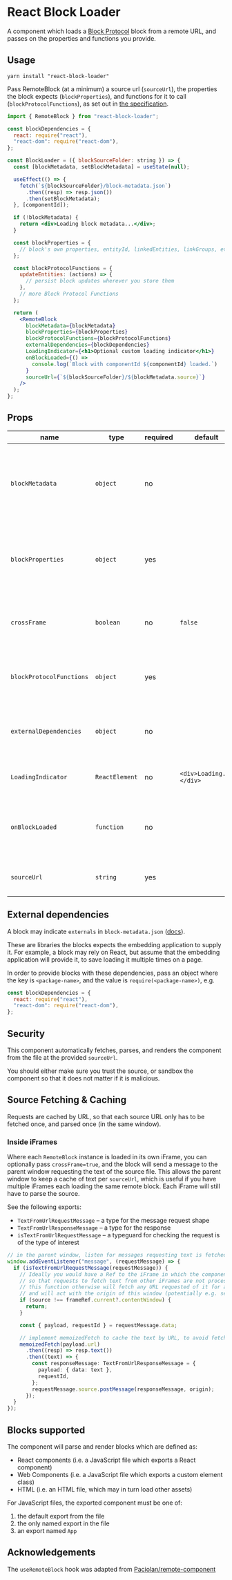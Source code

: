 # React Block Loader

A component which loads a [Block Protocol](https://blockprotocol.org) block from a remote URL, and passes on the properties and functions you provide.

## Usage

`yarn install "react-block-loader"`

Pass RemoteBlock (at a minimum) a source url (`sourceUrl`), the properties the block expects (`blockProperties`),
and functions for it to call (`blockProtocolFunctions`), as set out in [the specification](https://blockprotocol.org/spec).

```jsx
import { RemoteBlock } from "react-block-loader";

const blockDependencies = {
  react: require("react"),
  "react-dom": require("react-dom"),
};

const BlockLoader = ({ blockSourceFolder: string }) => {
  const [blockMetadata, setBlockMetadata] = useState(null);

  useEffect(() => {
    fetch(`${blockSourceFolder}/block-metadata.json`)
      .then((resp) => resp.json())
      .then(setBlockMetadata);
  }, [componentId]);

  if (!blockMetadata) {
    return <div>Loading block metadata...</div>;
  }

  const blockProperties = {
    // block's own properties, entityId, linkedEntities, linkGroups, etc
  };

  const blockProtocolFunctions = {
    updateEntities: (actions) => {
      // persist block updates wherever you store them
    },
    // more Block Protocol Functions
  };

  return (
    <RemoteBlock
      blockMetadata={blockMetadata}
      blockProperties={blockProperties}
      blockProtocolFunctions={blockProtocolFunctions}
      externalDependencies={blockDependencies}
      LoadingIndicator={<h1>Optional custom loading indicator</h1>}
      onBlockLoaded={() =>
        console.log(`Block with componentId ${componentId} loaded.`)
      }
      sourceUrl={`${blockSourceFolder}/${blockMetadata.source}`}
    />
  );
};
```

## Props

| name                     | type           | required | default                 | description                                                                                                                                  |
| ------------------------ | -------------- | -------- | ----------------------- | -------------------------------------------------------------------------------------------------------------------------------------------- |
| `blockMetadata`          | `object`       | no       |                         | the block's [block-metadata.json](https://blockprotocol.org/spec/block-types). Will be used to determine Web Component tag names (TBD soon). |
| `blockProperties`        | `object`       | yes      |                         | the block's own properties, and BP-specified properties (e.g. entityId, linkGroups)                                                          |
| `crossFrame`             | `boolean`      | no       | `false`                 | whether this block should make requests to [the parent window](#inside-iframes) for block source                                             |
| `blockProtocolFunctions` | `object`       | yes      |                         | the [functions provided to blocks](https://blockprotocol.org/spec/block-types#entity-functions) for reading and editing entity and link data |
| `externalDependencies`   | `object`       | no       |                         | [libraries](#external-dependencies) which the block depends on but does not include in its package                                           |
| `LoadingIndicator`       | `ReactElement` | no       | `<div>Loading...</div>` | an element to display while the block is loading                                                                                             |
| `onBlockLoaded`          | `function`     | no       |                         | a callback, called when the block has been successfully parsed and loaded                                                                    |
| `sourceUrl`              | `string`       | yes      |                         | the URL to the entry source file for the block                                                                                               |

## External dependencies

A block may indicate `externals` in `block-metadata.json` ([docs](https://blockprotocol.org/spec/block-types)).

These are libraries the blocks expects the embedding application to supply it.
For example, a block may rely on React, but assume that the embedding application will provide it, to save loading it multiple times on a page.

In order to provide blocks with these dependencies, pass an object where the key is `<package-name>`,
and the value is `require(<package-name>)`, e.g.

```javascript
const blockDependencies = {
  react: require("react"),
  "react-dom": require("react-dom"),
};
```

## Security

This component automatically fetches, parses, and renders the component from the file at the provided `sourceUrl`.

You should either make sure you trust the source, or sandbox the component so that it does not matter if it is malicious.

## Source Fetching & Caching

Requests are cached by URL, so that each source URL only has to be fetched once, and parsed once (in the same window).

### Inside iFrames

Where each `RemoteBlock` instance is loaded in its own iFrame, you can optionally pass `crossFrame=true`,
and the block will send a message to the parent window requesting the text of the source file.
This allows the parent window to keep a cache of text per `sourceUrl`, which is useful if you have multiple
iFrames each loading the same remote block. Each iFrame will still have to parse the source.

See the following exports:

- `TextFromUrlRequestMessage` – a type for the message request shape
- `TextFromUrlResponseMessage` – a type for the response
- `isTextFromUrlRequestMessage` – a typeguard for checking the request is of the type of interest

```typescript
// in the parent window, listen for messages requesting text is fetched from a url
window.addEventListener("message", (requestMessage) => {
  if (isTextFromUrlRequestMessage(requestMessage)) {
    // Ideally you would have a Ref to the iFrame in which the component loads,
    // so that requests to fetch text from other iFrames are not processed.
    // this function otherwise will fetch any URL requested of it for any iFrame sending the correct message,
    // and will act with the origin of this window (potentially e.g. sending cookies when fetching the URL)
    if (source !== frameRef.current?.contentWindow) {
      return;
    }

    const { payload, requestId } = requestMessage.data;

    // implement memoizedFetch to cache the text by URL, to avoid fetching it for multiple blocks
    memoizedFetch(payload.url)
      .then((resp) => resp.text())
      .then((text) => {
        const responseMessage: TextFromUrlResponseMessage = {
          payload: { data: text },
          requestId,
        };
        requestMessage.source.postMessage(responseMessage, origin);
      });
  }
});
```

## Blocks supported

The component will parse and render blocks which are defined as:

- React components (i.e. a JavaScript file which exports a React component)
- Web Components (i.e. a JavaScript file which exports a custom element class)
- HTML (i.e. an HTML file, which may in turn load other assets)

For JavaScript files, the exported component must be one of:

1.  the default export from the file
1.  the only named export in the file
1.  an export named `App`

## Acknowledgements

The `useRemoteBlock` hook was adapted from [Paciolan/remote-component](https://github.com/Paciolan/remote-component)
